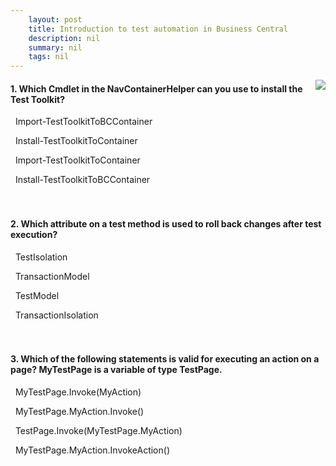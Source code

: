 ```yaml
---
    layout: post
    title: Introduction to test automation in Business Central  
    description: nil
    summary: nil
    tags: nil
---
```



 <a target="_blank" href="https://docs.microsoft.com/en-us/learn/modules/introduction-test-automation/6-check/"><i class="fas fa-external-link-alt"></i> </a>
 <img align="right" src="https://docs.microsoft.com/en-us/learn/achievements/introduction-test-automation.svg">
####  1. Which Cmdlet in the NavContainerHelper can you use to install the Test Toolkit?


<i class='fas fa-check-square' style='color: Dodgerblue;'></i> &nbsp;&nbsp;Import-TestToolkitToBCContainer

<i class='far fa-square'></i> &nbsp;&nbsp;Install-TestToolkitToContainer

<i class='far fa-square'></i> &nbsp;&nbsp;Import-TestToolkitToContainer

<i class='far fa-square'></i> &nbsp;&nbsp;Install-TestToolkitToBCContainer
<br />
<br />
<br />

####  2. Which attribute on a test method is used to roll back changes after test execution?


<i class='far fa-square'></i> &nbsp;&nbsp;TestIsolation

<i class='fas fa-check-square' style='color: Dodgerblue;'></i> &nbsp;&nbsp;TransactionModel

<i class='far fa-square'></i> &nbsp;&nbsp;TestModel

<i class='far fa-square'></i> &nbsp;&nbsp;TransactionIsolation
<br />
<br />
<br />

####  3. Which of the following statements is valid for executing an action on a page? MyTestPage is a variable of type TestPage.


<i class='far fa-square'></i> &nbsp;&nbsp;MyTestPage.Invoke(MyAction)

<i class='fas fa-check-square' style='color: Dodgerblue;'></i> &nbsp;&nbsp;MyTestPage.MyAction.Invoke()

<i class='far fa-square'></i> &nbsp;&nbsp;TestPage.Invoke(MyTestPage.MyAction)

<i class='far fa-square'></i> &nbsp;&nbsp;MyTestPage.MyAction.InvokeAction()
<br />
<br />
<br />
